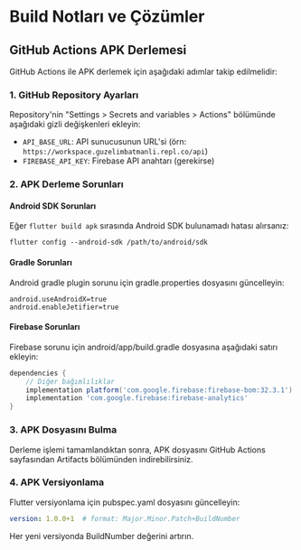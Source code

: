 # Build Notları ve Çözümler

## GitHub Actions APK Derlemesi

GitHub Actions ile APK derlemek için aşağıdaki adımlar takip edilmelidir:

### 1. GitHub Repository Ayarları

Repository'nin "Settings > Secrets and variables > Actions" bölümünde aşağıdaki gizli değişkenleri ekleyin:

- `API_BASE_URL`: API sunucusunun URL'si (örn: `https://workspace.guzelimbatmanli.repl.co/api`)
- `FIREBASE_API_KEY`: Firebase API anahtarı (gerekirse)

### 2. APK Derleme Sorunları

#### Android SDK Sorunları

Eğer `flutter build apk` sırasında Android SDK bulunamadı hatası alırsanız:

```
flutter config --android-sdk /path/to/android/sdk
```

#### Gradle Sorunları

Android gradle plugin sorunu için gradle.properties dosyasını güncelleyin:

```
android.useAndroidX=true
android.enableJetifier=true
```

#### Firebase Sorunları

Firebase sorunu için android/app/build.gradle dosyasına aşağıdaki satırı ekleyin:

```gradle
dependencies {
    // Diğer bağımlılıklar
    implementation platform('com.google.firebase:firebase-bom:32.3.1')
    implementation 'com.google.firebase:firebase-analytics'
}
```

### 3. APK Dosyasını Bulma

Derleme işlemi tamamlandıktan sonra, APK dosyasını GitHub Actions sayfasından Artifacts bölümünden indirebilirsiniz.

### 4. APK Versiyonlama

Flutter versiyonlama için pubspec.yaml dosyasını güncelleyin:

```yaml
version: 1.0.0+1  # format: Major.Minor.Patch+BuildNumber
```

Her yeni versiyonda BuildNumber değerini artırın.
